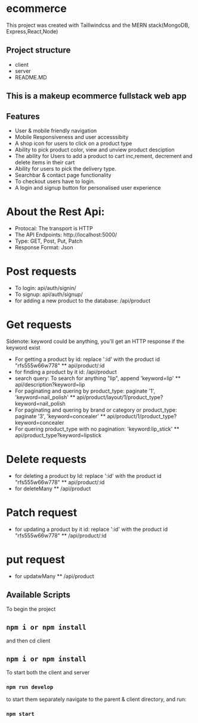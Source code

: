 # ecommerce

This project was created with Taillwindcss and the MERN stack(MongoDB, Express,React,Node)

## Project structure
* client
* server
* README.MD

## This is a makeup ecommerce fullstack web app 

## Features

* User & mobile friendly navigation
* Mobile Responsiveness and user accesssibity
* A shop icon for users to click on a product type
* Ability to pick product color, view and unview product desciption
* The ability for Users to add a product to cart inc,rement, decrement and delete items in their cart
* Ability for users to pick the delivery type. 
* Searchbar & contact page functionality
* To checkout users have to login.
* A login and signup button for personalised user experience

# About the Rest Api:
* Protocal: The transport is HTTP
* The API Endpoints:  http://localhost:5000/
* Type: GET, Post, Put, Patch
* Response Format: Json

# Post requests
* To login: api/auth/signin/
* To signup: api/auth/signup/
* for adding a new product to the database: /api/product


# Get requests
Sidenote: keyword could be anything, you'll get an HTTP response if the keyword exist 
 * For getting a product by id: replace ':id' with the product id "rfs555w66w778"
   ** api/product/:id
 * for finding a product by it id: /api/product
 * search query: To search for anything "lip", append 'keyword=lip'
   ** api/description?keyword=lip 
 * For paginating and quering by product_type: paginate '1', 'keyword=nail_polish'
  **  api/product/layout/1/product_type?keyword=nail_polish
 * For paginating and quering by brand or category or product_type: paginate '3', 'keyword=concealer'
  ** api/product/1/product_type?keyword=concealer
 * For quering product_type with no pagination: 'keyword:lip_stick' 
  ** api/product_type?keyword=lipstick
  
 # Delete requests
 * for deleting a product by  Id: replace ':id' with the product id "rfs555w66w778"
   ** api/product/:id
 * for deleteMany 
  ** /api/product
 # Patch request
 * for updating a product by it id: replace ':id' with the product id "rfs555w66w778"
  ** /api/product/:id
 
 # put request
 * for updatwMany
   ** /api/product
 
  
## Available Scripts


To begin the project
## `npm i or npm install`

and then cd client

## `npm i or npm install`

To start both the client and server 

### `npm run develop`

to start them separately navigate to the parent & client directory, and run:

### `npm start`


